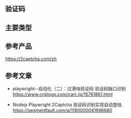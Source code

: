 
## 验证码

## 主要类型

## 参考产品
https://2captcha.com/zh


## 参考文章

- playwright--自动化（二）：过滑块验证码 验证码缺口识别
https://www.cnblogs.com/carl-/p/15761861.html


- Nodejs Playwright 2Captcha 验证码识别实现自动登陆  
https://segmentfault.com/a/1190000041696680